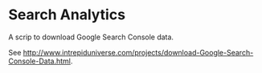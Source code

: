 Search Analytics
================
A scrip to download Google Search Console data.

See http://www.intrepiduniverse.com/projects/download-Google-Search-Console-Data.html.
